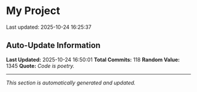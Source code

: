 # My Project


Last updated: 2025-10-24 16:25:37






















































































































## Auto-Update Information

**Last Updated:** 2025-10-24 16:50:01
**Total Commits:** 118
**Random Value:** 1345
**Quote:** _Code is poetry._

---
_This section is automatically generated and updated._